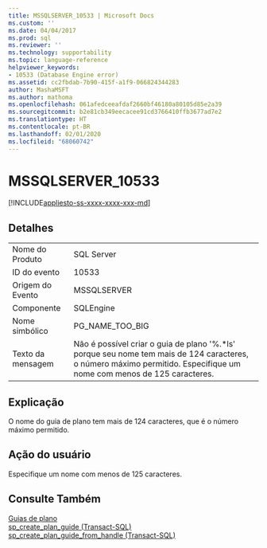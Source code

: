 ```yaml
---
title: MSSQLSERVER_10533 | Microsoft Docs
ms.custom: ''
ms.date: 04/04/2017
ms.prod: sql
ms.reviewer: ''
ms.technology: supportability
ms.topic: language-reference
helpviewer_keywords:
- 10533 (Database Engine error)
ms.assetid: cc2fbdab-7b90-415f-a1f9-066824344283
author: MashaMSFT
ms.author: mathoma
ms.openlocfilehash: 061afedceeafdaf2660bf46180a80105d85e2a39
ms.sourcegitcommit: b2e81cb349eecacee91cd3766410ffb3677ad7e2
ms.translationtype: HT
ms.contentlocale: pt-BR
ms.lasthandoff: 02/01/2020
ms.locfileid: "68060742"
---
```

# <a name="mssqlserver_10533"></a>MSSQLSERVER_10533
[!INCLUDE[appliesto-ss-xxxx-xxxx-xxx-md](../../includes/appliesto-ss-xxxx-xxxx-xxx-md.md)]
  
## <a name="details"></a>Detalhes  
  
|||  
|-|-|  
|Nome do Produto|SQL Server|  
|ID do evento|10533|  
|Origem do Evento|MSSQLSERVER|  
|Componente|SQLEngine|  
|Nome simbólico|PG_NAME_TOO_BIG|  
|Texto da mensagem|Não é possível criar o guia de plano '%.*ls' porque seu nome tem mais de 124 caracteres, o número máximo permitido. Especifique um nome com menos de 125 caracteres.|  
  
## <a name="explanation"></a>Explicação  
O nome do guia de plano tem mais de 124 caracteres, que é o número máximo permitido.  
  
## <a name="user-action"></a>Ação do usuário  
Especifique um nome com menos de 125 caracteres.  
  
## <a name="see-also"></a>Consulte Também  
[Guias de plano](~/relational-databases/performance/plan-guides.md)  
[sp_create_plan_guide &#40;Transact-SQL&#41;](~/relational-databases/system-stored-procedures/sp-create-plan-guide-transact-sql.md)  
[sp_create_plan_guide_from_handle &#40;Transact-SQL&#41;](~/relational-databases/system-stored-procedures/sp-create-plan-guide-from-handle-transact-sql.md)  
  
